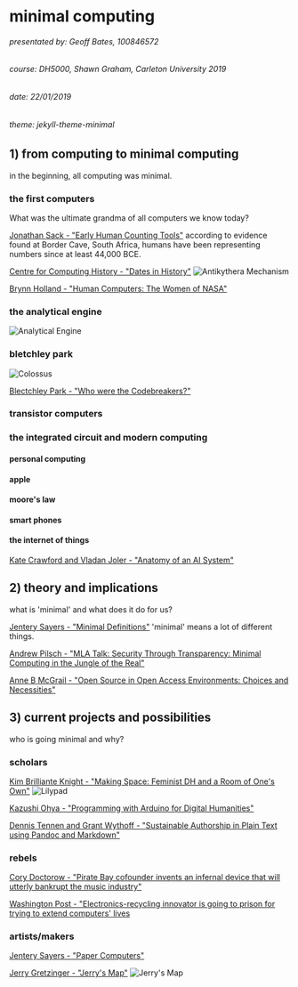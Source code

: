 # minimal computing
###### presentated by: Geoff Bates, 100846572
###### course: DH5000, Shawn Graham, Carleton University 2019
###### date: 22/01/2019
###### theme: jekyll-theme-minimal

## 1) from computing to minimal computing
in the beginning, all computing was minimal.
### the first computers
What was the ultimate grandma of all computers we know today?

[Jonathan Sack - "Early Human Counting Tools"](https://mathtimeline.weebly.com/early-human-counting-tools.html)
according to evidence found at Border Cave, South Africa, humans have been representing numbers since at least 44,000 BCE.

[Centre for Computing History - "Dates in History"](http://www.computinghistory.org.uk/cgi/computing-timeline.pl)
![Antikythera Mechanism](https://agreekadventure.com/wp-content/uploads/2014/10/The_Antikythera_Mechanism_3471171927.jpg)

[Brynn Holland - "Human Computers: The Women of NASA"](https://www.history.com/news/human-computers-women-at-nasa)

### the analytical engine
![Analytical Engine](https://68.media.tumblr.com/8cbbe4dd3a57ad68dbaa6c2a1ef0f1e0/tumblr_n3vbsvtitr1s6mxo0o1_1280.jpg)
### bletchley park
![Colossus](http://www.thehistoryblog.com/wp-content/uploads/2012/11/Codebreaking-machine-Colossus-at-Bletchley-Park.jpg)

[Blectchley Park - "Who were the Codebreakers?"](https://bletchleypark.org.uk/our-story/bletchley-park-people/who-were-the-codebreakers)
### transistor computers
### the integrated circuit and modern computing
#### personal computing

#### apple
#### moore's law
#### smart phones
#### the internet of things
[Kate Crawford and Vladan Joler - "Anatomy of an AI System"](https://anatomyof.ai/)

## 2) theory and implications
what is 'minimal' and what does it do for us?

[Jentery Sayers - "Minimal Definitions"](http://go-dh.github.io/mincomp/thoughts/2016/10/02/minimal-definitions/)
'minimal' means a lot of different things.

[Andrew Pilsch - "MLA Talk: Security Through Transparency: Minimal Computing in the Jungle of the Real"](https://andrew.pilsch.com/blog/2018/01/05/minimal-computing/)

[Anne B McGrail - "Open Source in Open Access Environments: Choices and Necessities"](https://go-dh.github.io/mincomp/thoughts/2017/02/17/mcgrail-choices/)

## 3) current projects and possibilities
who is going minimal and why?

### scholars

[Kim Brilliante Knight - "Making Space: Feminist DH and a Room of One's Own"](https://go-dh.github.io/mincomp/thoughts/2017/02/18/knight-makingspace/)
![Lilypad](http://site.gravitech.us/Arduino/LilyPad/LilyPad_1.jpg)

[Kazushi Ohya - "Programming with Arduino for Digital Humanities"](http://journalofdigitalhumanities.org/2-3/programming-with-arduino-for-digital-humanities/)

[Dennis Tennen and Grant Wythoff - "Sustainable Authorship in Plain Text using Pandoc and Markdown"](https://programminghistorian.org/en/lessons/sustainable-authorship-in-plain-text-using-pandoc-and-markdown)

### rebels

[Cory Doctorow - "Pirate Bay cofounder invents an infernal device that will utterly bankrupt the music industry"](https://boingboing.net/2015/12/22/pirate-bay-cofounder-invents-a.html)

[Washington Post - "Electronics-recycling innovator is going to prison for trying to extend computers' lives](https://www.latimes.com/business/technology/la-fi-tn-microsoft-copyright-20180426-story.html
)

### artists/makers

[Jentery Sayers - "Paper Computers"](https://jentery.github.io/508v4/)

[Jerry Gretzinger - "Jerry's Map"](http://www.jerrysmap.com/biography)
![Jerry's Map](https://www.wired.com/images_blogs/wiredscience/2013/09/jerrymap_exhibition1000.jpg)
